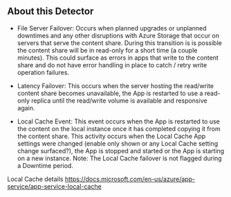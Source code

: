## About this Detector

* File Server Failover: 
Occurs when planned upgrades or unplanned downtimes and any other disruptions with Azure Storage that occur on servers that serve the content share. During this transition is is possible the content share will be in read-only for a short time (a couple minutes). This could surface as errors in apps that write to the content share and do not have error handling in place to catch / retry write operation failures.

* Latency Failover: 
This occurs when the server hosting the read/write content share becomes unavailable, the App is restarted to use a read-only replica until the read/write volume is available and responsive again.

* Local Cache Event: 
This event occurs when the App is restarted to use the content on the local instance once it has completed copying it from the content share. This activity occurs when the Local Cache App settings were changed (enable only shown or any Local Cache setting change surfaced?), the App is stopped and started or the App is starting on a new instance. 
Note: The Local Cache failover is not flagged during a Downtime period. 

Local Cache details
https://docs.microsoft.com/en-us/azure/app-service/app-service-local-cache
